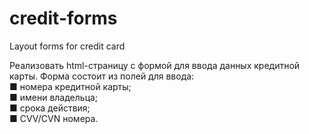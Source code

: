 # credit-forms
Layout forms for credit card

Реализовать html-страницу с формой для ввода данных кредитной карты.
Форма состоит из полей для ввода:  
■ номера кредитной карты;  
■ имени владельца;  
■ срока действия;  
■ CVV/CVN номера.  
